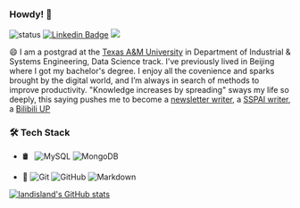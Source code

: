 ### Howdy! 👋

![status](https://img.shields.io/badge/status-up-brightgreen)  [![Linkedin Badge](https://img.shields.io/badge/-Lindkeden-blue?style=flat-square&logo=Linkedin&logoColor=white&link=https://www.linkedin.com/in/chunliangyang/)](https://www.linkedin.com/in/chunliangyang/) 
![](https://visitor-badge.glitch.me/badge?page_id=github.com/landisland)

😄 I am a postgrad at the [Texas A&M University](https://www.tamu.edu) in Department of Industrial & Systems Engineering, Data Science track. I've previously lived in Beijing where I got my bachelor's degree. 
I enjoy all the covenience and sparks brought by the digital world, and I’m always in search of methods to improve productivity. "Knowledge increases by spreading" sways my life so deeply, this saying pushes me to become a [newsletter writer](https://landisland.zhubai.love/), a [SSPAI writer](https://sspai.com/u/liam4ever/updates), a [Bilibili UP](https://space.bilibili.com/39422573?spm_id_from=333.1007.0.0) 

### 🛠 Tech Stack
- 🛢 &#160; ![MySQL](https://img.shields.io/badge/-MySQL-333333?style=flat&logo=mysql)
![MongoDB](https://img.shields.io/badge/-MongoDB-333333?style=flat&logo=mongodb)

- 🔧 ![Git](https://img.shields.io/badge/-Git-333333?style=flat&logo=git)
![GitHub](https://img.shields.io/badge/-GitHub-333333?style=flat&logo=github)
![Markdown](https://img.shields.io/badge/-Markdown-333333?style=flat&logo=markdown)






[![landisland's GitHub stats](https://github-readme-stats.vercel.app/api?username=landisland)](https://github.com/anuraghazra/github-readme-stats)
